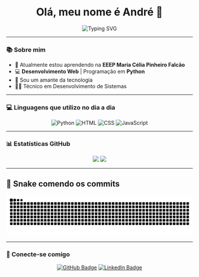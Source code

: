 <h1 align="center">Olá, meu nome é André 👋</h1>

<p align="center">
  <img src="https://readme-typing-svg.demolab.com?font=Fira+Code&pause=1000&color=00FF99&center=true&vCenter=true&width=435&lines=Desenvolvedor+Frontend;Apaixonado+por+Tecnologia;Focado+em+Python+e+Web!" alt="Typing SVG" />
</p>

---

### 📚 Sobre mim

- 🌱 Atualmente estou aprendendo na **EEEP Maria Célia Pinheiro Falcão**
- 💻 **Desenvolvimento Web** | Programação em **Python**
- 💙 Sou um amante da tecnologia
- 👨‍💻 Técnico em Desenvolvimento de Sistemas

---

### 💻 Linguagens que utilizo no dia a dia

<p align="center">
  <img src="https://cdn.jsdelivr.net/gh/devicons/devicon/icons/python/python-original.svg" alt="Python" width="50" height="50"/>
  <img src="https://cdn.jsdelivr.net/gh/devicons/devicon/icons/html5/html5-original.svg" alt="HTML" width="50" height="50"/>
  <img src="https://cdn.jsdelivr.net/gh/devicons/devicon/icons/css3/css3-original.svg" alt="CSS" width="50" height="50"/>
  <img src="https://cdn.jsdelivr.net/gh/devicons/devicon/icons/javascript/javascript-original.svg" alt="JavaScript" width="50" height="50"/>
</p>

---

### 📊 Estatísticas GitHub

<p align="center">
  <img src="https://github-readme-stats.vercel.app/api?username=andrefrx14&theme=radical" />
  <img src="https://github-readme-stats.vercel.app/api/top-langs/?username=andrefrx14&layout=compact&theme=radical" />
</p>

---

## 🐍 Snake comendo os commits

<p align="center">
  <img alt="snake animation" src="https://raw.githubusercontent.com/andrefrx14/andrefrx14/output/github-contribution-grid-snake.svg" />
</p>

---

### 🔗 Conecte-se comigo

<p align="center">
  <a href="https://github.com/andrefrx14"><img src="https://img.shields.io/badge/GitHub-andrefx14-181717?style=for-the-badge&logo=github" alt="GitHub Badge"/></a>
  <a href="https://www.linkedin.com/in/andrevasconcelosf/" target="_blank"><img src="https://img.shields.io/badge/LinkedIn-Perfil-blue?style=for-the-badge&logo=linkedin" alt="LinkedIn Badge"/></a>
</p>
